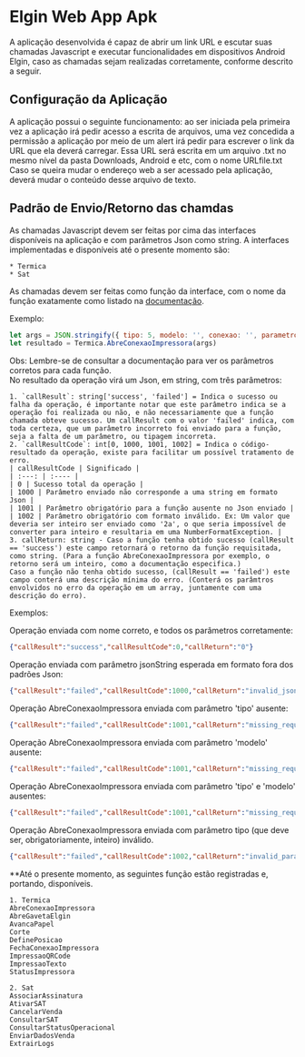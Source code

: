 # Elgin Web App Apk

A aplicação desenvolvida é capaz de abrir um link URL e escutar suas chamadas Javascript e executar funcionalidades em dispositivos Android Elgin, caso as chamadas sejam realizadas corretamente, conforme descrito a seguir.

## Configuração da Aplicação
A aplicação possui o seguinte funcionamento: ao ser iniciada pela primeira vez a aplicação irá pedir acesso a escrita de arquivos, uma vez concedida a permissão a aplicação por meio de um alert irá pedir para escrever o link da URL que ela deverá carregar. 
Essa URL será escrita em um arquivo .txt no mesmo nível da pasta Downloads, Android e etc, com o nome URLfile.txt
Caso se queira mudar o endereço web a ser acessado pela aplicação, deverá mudar o conteúdo desse arquivo de texto.

## Padrão de Envio/Retorno das chamdas
As chamadas Javascript devem ser feitas por cima das interfaces disponíveis na aplicação e com parâmetros Json como string.
A interfaces implementadas e disponíveis até o presente momento são:

	* Termica
	* Sat

As chamadas devem ser feitas como função da interface, com o nome da função exatamente como listado na [documentação](https://elgindevelopercommunity.github.io).

Exemplo:

```javascript 
let args = JSON.stringify({ tipo: 5, modelo: '', conexao: '', parametro: 0 })
let resultado = Termica.AbreConexaoImpressora(args)
```

Obs: Lembre-se de consultar a documentação para ver os parâmetros corretos para cada função.
<br>
No resultado da operação virá um Json, em string, com três parâmetros:

	1. `callResult`: string['success', 'failed'] = Indica o sucesso ou falha da operação, é importante notar que este parâmetro indica se a operação foi realizada ou não, e não necessariamente que a função chamada obteve sucesso. Um callResult com o valor 'failed' indica, com toda certeza, que um parâmetro incorreto foi enviado para a função, seja a falta de um parâmetro, ou tipagem incorreta.
	2. `callResultCode`: int[0, 1000, 1001, 1002] = Indica o código-resultado da operação, existe para facilitar um possível tratamento de erro.
	| callResultCode | Significado |
	| :---: | :---- |
	| 0 | Sucesso total da operação |
	| 1000 | Parâmetro enviado não corresponde a uma string em formato Json |
	| 1001 | Parâmetro obrigatório para a função ausente no Json enviado |
	| 1002 | Parâmetro obrigatório com formato inválido. Ex: Um valor que deveria ser inteiro ser enviado como '2a', o que seria impossível de converter para inteiro e resultaria em uma NumberFormatException. |
	3. callReturn: string - Caso a função tenha obtido sucesso (callResult == 'success') este campo retornará o retorno da função requisitada, como string. (Para a função AbreConexaoImpressora por exemplo, o retorno será um inteiro, como a documentação especifica.)
	Caso a função não tenha obtido sucesso, (callResult == 'failed') este campo conterá uma descrição mínima do erro. (Conterá os parâmtros envolvidos no erro da operação em um array, juntamente com uma descrição do erro).
	
Exemplos:

Operação enviada com nome correto, e todos os parâmetros corretamente:
```json
{"callResult":"success","callResultCode":0,"callReturn":"0"}
```

Operação enviada com parâmetro jsonString esperada em formato fora dos padrões Json:
```json
{"callResult":"failed","callResultCode":1000,"callReturn":"invalid_json_string"}
```

Operação AbreConexaoImpressora enviada com parâmetro 'tipo' ausente:
```json
{"callResult":"failed","callResultCode":1001,"callReturn":"missing_required_parameters : [tipo]"}
```

Operação AbreConexaoImpressora enviada com parâmetro 'modelo' ausente:
```json
{"callResult":"failed","callResultCode":1001,"callReturn":"missing_required_parameters : [modelo]"}
```

Operação AbreConexaoImpressora enviada com parâmetro 'tipo' e 'modelo' ausentes:
```json
{"callResult":"failed","callResultCode":1001,"callReturn":"missing_required_parameters : [tipo, modelo]"}
```

Operação AbreConexaoImpressora enviada com parâmetro tipo (que deve ser, obrigatoriamente, inteiro) inválido.
```json
{"callResult":"failed","callResultCode":1002,"callReturn":"invalid_parameters : [tipo]"}
```

**Até o presente momento, as seguintes função estão registradas e, portando, disponíveis.

	1. Termica
	AbreConexaoImpressora
	AbreGavetaElgin
	AvancaPapel
	Corte 
	DefinePosicao
	FechaConexaoImpressora
	ImpressaoQRCode
	ImpressaoTexto
	StatusImpressora

	2. Sat
	AssociarAssinatura
	AtivarSAT
	CancelarVenda
	ConsultarSAT
	ConsultarStatusOperacional
	EnviarDadosVenda
	ExtrairLogs
